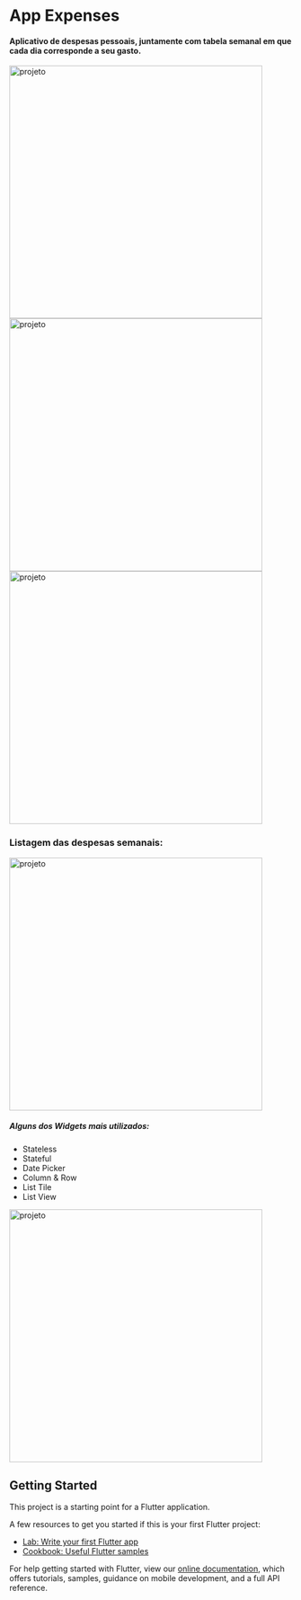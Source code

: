 # App Expenses

#### Aplicativo de despesas pessoais, juntamente com tabela semanal em que cada dia corresponde a seu gasto.
<img height="450" align="center" src="https://imgur.com/MewCmOR.jpeg" alt="projeto"/> <img height="450" align="center" src="https://imgur.com/rlsmZnN.jpeg" alt="projeto" /> <img height="450" align="center" src="https://imgur.com/Am2Fxz9.jpeg" alt="projeto" />  

### Listagem das despesas semanais:   

<img height="450" align="center" src="https://imgur.com/y62Hm9y.jpeg" alt="projeto" />





##### Alguns dos Widgets mais utilizados:
 - Stateless
 - Stateful
 - Date Picker
 - Column & Row
 - List Tile
 - List View




<img height="450" align="center" src="https://imgur.com/Yt2SjNy.gif" alt="projeto" />






## Getting Started

This project is a starting point for a Flutter application.

A few resources to get you started if this is your first Flutter project:

- [Lab: Write your first Flutter app](https://flutter.dev/docs/get-started/codelab)
- [Cookbook: Useful Flutter samples](https://flutter.dev/docs/cookbook)

For help getting started with Flutter, view our
[online documentation](https://flutter.dev/docs), which offers tutorials,
samples, guidance on mobile development, and a full API reference.
